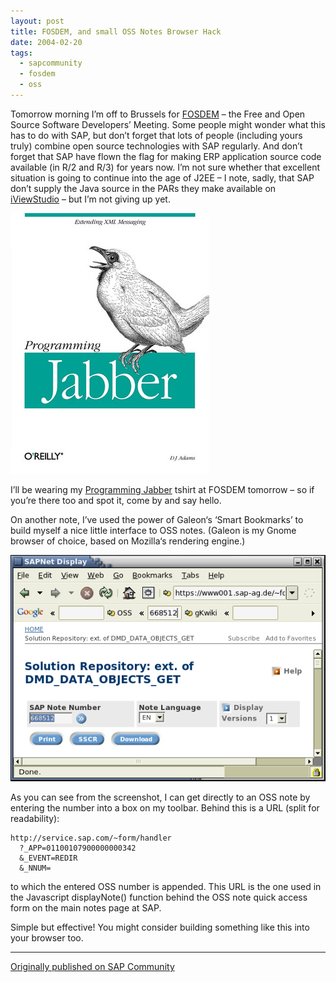 ```yaml
---
layout: post
title: FOSDEM, and small OSS Notes Browser Hack
date: 2004-02-20
tags:
  - sapcommunity
  - fosdem
  - oss
---
```

Tomorrow morning I’m off to Brussels for [FOSDEM](https://www.fosdem.org) – the Free and Open Source Software Developers’ Meeting. Some people might wonder what this has to do with SAP, but don’t forget that lots of people (including yours truly) combine open source technologies with SAP regularly. And don’t forget that SAP have flown the flag for making ERP application source code available (in R/2 and R/3) for years now. I’m not sure whether that excellent situation is going to continue into the age of J2EE – I note, sadly, that SAP don’t supply the Java source in the PARs they make available on [iViewStudio](https://web.archive.org/web/20040324133803/http://www.iviewstudio.com/SAPPortal/home.asp) – but I’m not giving up yet.

![Programming Jabber](/images/2004/02/progjab.jpg)

I’ll be wearing my [Programming Jabber](http://shop.oreilly.com/product/9780596002022.do) tshirt at FOSDEM tomorrow – so if you’re there too and spot it, come by and say hello.

On another note, I’ve used the power of Galeon‘s ‘Smart Bookmarks’ to build myself a nice little interface to OSS notes. (Galeon is my Gnome browser of choice, based on Mozilla‘s rendering engine.)

![OSS note in Galeon web browser](/images/2004/02/small_galeonossnote_38832.png)

As you can see from the screenshot, I can get directly to an OSS note by entering the number into a box on my toolbar. Behind this is a URL (split for readability):

```text
http://service.sap.com/~form/handler
  ?_APP=01100107900000000342
  &_EVENT=REDIR
  &_NNUM=
```

to which the entered OSS number is appended. This URL is the one used in the Javascript displayNote() function behind the OSS note quick access form on the main notes page at SAP.

Simple but effective! You might consider building something like this into your browser too.

---

[Originally published on SAP Community](https://blogs.sap.com/2004/02/20/fosdem-and-small-oss-notes-browser-hack/)
